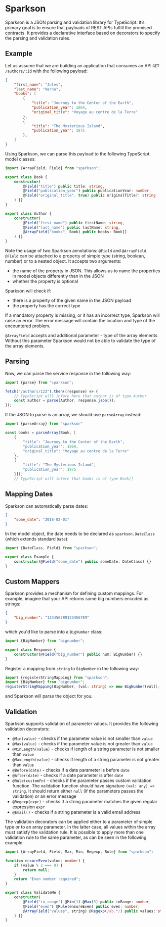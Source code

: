 Sparkson
========

Sparkson is a JSON parsing and validation library for TypeScript. It’s primary
goal is to ensure that payloads of REST APIs fulfill the promised contracts. It
provides a declarative interface based on decorators to specify the parsing and
validation rules.

Example
-------

Let us assume that we are building an application that consumes an API `GET /authors/:id`
with the following payload:

```json
{
    "first_name": "Jules",
    "last_name": "Verne",
    "books": [
        {
            "title": "Journey to the Center of the Earth",
            "publication_year": 1864,
            "original_title": "Voyage au centre de la Terre"
        },
        {
            "title": "The Mysterious Island",
            "publication_year": 1875
        },
    ]
}
```
Using Sparkson, we can parse this payload to the following TypeScript model classes:
```typescript
import {ArrayField, Field} from "sparkson";

export class Book {
    constructor(
        @Field("title") public title: string,
        @Field("publication_year") public publicationYear: number,
        @Field("original_title", true) public originalTitle?: string
    ) {}
}

export class Author {
    constructor(
        @Field("first_name") public firstName: string,
        @Field("last_name") public lastName: string,
        @ArrayField("books", Book) public books: Book[]
    ) {}
}

```
Note the usage of two Sparkson annotations: `@Field` and `@ArrayField`. `@Field` can be attached
to a property of simple type (string, boolean, number) or to a nested object. It accepts two arguments:
  - the name of the property in JSON. This allows us to name the properties in model objects differently than in the JSON
  - whether the property is optional

Sparkson will check if:
  - there is a property of the given name in the JSON payload
  - the property has the correct type

If a mandatory property is missing, or it has an incorrect type, Sparkson will raise an error. The error message
will contain the location and type of the encountered problem.

`@ArrayField` accepts and additional parameter - type of the array elements. Without this parameter Sparkson would not be able
to validate the type of the array elements.

Parsing
-----
Now, we can parse the service response in the following way:
```typescript
import {parse} from "sparkson";

fetch("/authors/123").then((response) => {
    // TypeScript will infere here that author is of type Author
    const author = parse(Author, response.json());
});
```
If the JSON to parse is an array, we should use `parseArray` instead:

```typescript
import {parseArray} from "sparkson"

const books = parseArray(Book, [
    {
        "title": "Journey to the Center of the Earth",
        "publication_year": 1864,
        "original_title": "Voyage au centre de la Terre"
    },
    {
        "title": "The Mysterious Island",
        "publication_year": 1875
    }]);
    // TypeScript will infere that books is of type Book[]
```

Mapping Dates
-----
Sparkson can automatically parse dates:
```json
{
    "some_date": "2018-02-01"
}
```
In the model object, the date needs to be declared as `sparkson.DateClass` (which extends standard `Date`):
```typescript
import {DateClass, Field} from "sparkson";

export class Example {
    constructor(@Field("some_date") public someDate: DateClass) {}
}

```
Custom Mappers
-----
Sparkson provides a mechanism for defining custom mappings. For example, imagine that your API returns some big numbers encoded as
strings:
```json
{
    "big_number": "123456789123456789"
}
```
which you'd like to parse into a `BigNumber` class:
```typescript
import {BigNumber} from "bignumber";

export class Response {
    constructor(@Field("big_number") public num: BigNumber) {}
}
```
Register a mapping from `string` to `BigNumber` in the following way:
```typescript
import {registerStringMapping} from "sparkson";
import {BigNumber} from "bignumber";
registerStringMapping(BigNumber, (val: string) => new BigNumber(val));
```
and Sparkson will parse the object for you.

Validation
-----
Sparkson supports validation of parameter values. It provides the following validation decorators:
 - `@Min(value)` - checks if the parameter value is not smaller than `value`
 - `@Max(value)` - checks if the parameter value is not greater than `value`
 - `@MinLength(value)` - checks if length of a string parameter is not smaller than `value`
 - `@MaxLength(value)` - checks if length of a string parameter is not greater than `value`
 - `@Before(date)` - checks if a date parameter is before `date`
 - `@After(date)` - checks if a date parameter is after `date`
 - `@Rule(customFn)` - checks if the parameter passes custom validation function. The validation function should have signature `(val: any) => string`.
 It should return either `null` (if the parameters passes the validation) or an error message
 - `@Regexp(expr)` - checks if a string parameter matches the given regular expression `expr`
 - `@Email()` - checks if a string parameter is a valid email address

The validation decorators can be applied either to a parameter of simple type or to an array parameter.
In the latter case, all values within the array must satisfy the validation rule. It is possible to apply
more than one validation rule to the same parameter, as can be seen in the following example:
```typescript
import {ArrayField, Field, Max, Min, Regexp, Rule} from "sparkson";

function ensureEven(value: number) {
    if (value % 2 === 0) {
        return null;
    }
    return "Even number required";
}

export class ValidateMe {
    constructor(
        @Field("in_range") @Min(1) @Max(5) public inRange: number,
        @Field("even") @Rule(ensureEven) public even: number,
        @ArrayField("values", string) @Regexp(/ab.*/) public values: string[]
    ) {}
}

```
